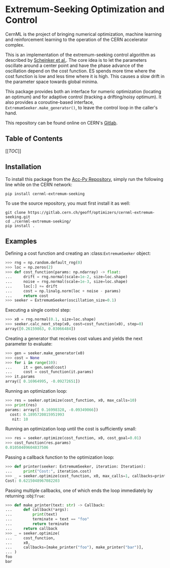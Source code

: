 # Extremum-Seeking Optimization and Control

CernML is the project of bringing numerical optimization, machine learning and
reinforcement learning to the operation of the CERN accelerator complex.

This is an implementation of the extremum-seeking control algorithm as
described by [Scheinker et al.][]. The core idea is to let the parameters
oscillate around a center point and have the phase advance of the oscillation
depend on the cost function. ES spends more time where the cost function is low
and less time where it is high. This causes a slow drift in the parameter space
towards global minima.

[Scheinker et al.]: https://doi.org/10.1002/acs.3097

This package provides both an interface for numeric optimization (locating an
optimum) and for adaptive control (tracking a drifting/noisy optimum). It also
provides a coroutine-based interface, `ExtremumSeeker.make_generator()`, to
leave the control loop in the caller's hand.

This repository can be found online on CERN's [Gitlab][].

[Gitlab]: https://gitlab.cern.ch/geoff/optimizers/cernml-extremum-seeking/

## Table of Contents

[[_TOC_]]

## Installation

To install this package from the [Acc-Py Repository][], simply run the
following line while on the CERN network:

[Acc-Py Repository]: https://wikis.cern.ch/display/ACCPY/Getting+started+with+Acc-Py

```shell
pip install cernml-extremum-seeking
```

To use the source repository, you must first install it as well:

```shell
git clone https://gitlab.cern.ch/geoff/optimizers/cernml-extremum-seeking.git
cd ./cernml-extremum-seeking/
pip install .
```

## Examples

Defining a cost function and creating an :class:`ExtremumSeeker` object:

```python
>>> rng = np.random.default_rng(0)
>>> loc = np.zeros(2)
>>> def cost_function(params: np.ndarray) -> float:
...     drift = rng.normal(scale=1e-2, size=loc.shape)
...     noise = rng.normal(scale=1e-3, size=loc.shape)
...     loc[:] += drift
...     cost = np.linalg.norm(loc + noise - params)
...     return cost
>>> seeker = ExtremumSeeker(oscillation_size=0.1)
```

Executing a single control step:

```python
>>> x0 = rng.normal(0.1, size=loc.shape)
>>> seeker.calc_next_step(x0, cost=cost_function(x0), step=0)
array([0.26159863, 0.03066484])
```

Creating a generator that receives cost values and yields the next
parameter to evaluate:

```python
>>> gen = seeker.make_generator(x0)
>>> cost = None
>>> for i in range(10):
...     it = gen.send(cost)
...     cost = cost_function(it.params)
>>> it.params
array([ 0.16964995, -0.09272651])
```

Running an optimization loop:

```python
>>> res = seeker.optimize(cost_function, x0, max_calls=10)
>>> print(res)
params: array([ 0.16998328, -0.09349066])
  cost: 0.1895720815951993
   nit: 10
```


Running an optimization loop until the cost is sufficiently small:

```python
>>> res = seeker.optimize(cost_function, x0, cost_goal=0.01)
>>> cost_function(res.params)
0.01050409604837506
```

Passing a callback function to the optimization loop:

```python
>>> def printer(seeker: ExtremumSeeker, iteration: Iteration):
...     print("Cost:", iteration.cost)
>>> _ = seeker.optimize(cost_function, x0, max_calls=1, callbacks=printer)
Cost: 0.6215048967082203
```

Passing multiple callbacks, one of which ends the loop immediately by
returning :obj:`True`:

```python
>>> def make_printer(text: str) -> Callback:
...     def callback(*args):
...         print(text)
...         terminate = text == "foo"
...         return terminate
...     return callback
>>> _ = seeker.optimize(
...     cost_function,
...     x0,
...     callbacks=[make_printer("foo"), make_printer("bar")],
... )
foo
bar
```
